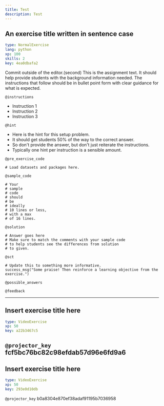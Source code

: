 ```yaml
---
title: Test
description: Test
---
```


## An exercise title written in sentence case

```yaml
type: NormalExercise 
lang: python
xp: 100 
skills: 2
key: 4ea0dbafa2   
```

Commit outside of the editor.(second)
This is the assignment text. It should help provide students with the background information needed.
The instructions that follow should be in bullet point form with clear guidance for what is expected.


`@instructions`
- Instruction 1
- Instruction 2
- Instruction 3

`@hint`
- Here is the hint for this setup problem. 
- It should get students 50% of the way to the correct answer.
- So don't provide the answer, but don't just reiterate the instructions.
- Typically one hint per instruction is a sensible amount.

`@pre_exercise_code`

```{python}
# Load datasets and packages here.
```


`@sample_code`

```{python}
# Your
# sample
# code
# should
# be
# ideally
# 10 lines or less,
# with a max
# of 16 lines.
```


`@solution`

```{python}
# Answer goes here
# Make sure to match the comments with your sample code
# to help students see the differences from solution
# to given.
```


`@sct`

```{python}
# Update this to something more informative.
success_msg("Some praise! Then reinforce a learning objective from the exercise.")
```


`@possible_answers`


`@feedback`


---

## Insert exercise title here

```yaml
type: VideoExercise 
xp: 50 
key: a22b3467c5   
```

`@projector_key`
fcf5bc76bc82c98efdab57d96e6fd9a6
---

## Insert exercise title here

```yaml
type: VideoExercise 
xp: 50 
key: 293e0d10db   
```

`@projector_key`
b0a8304e870ef38adaf91195b7036958
